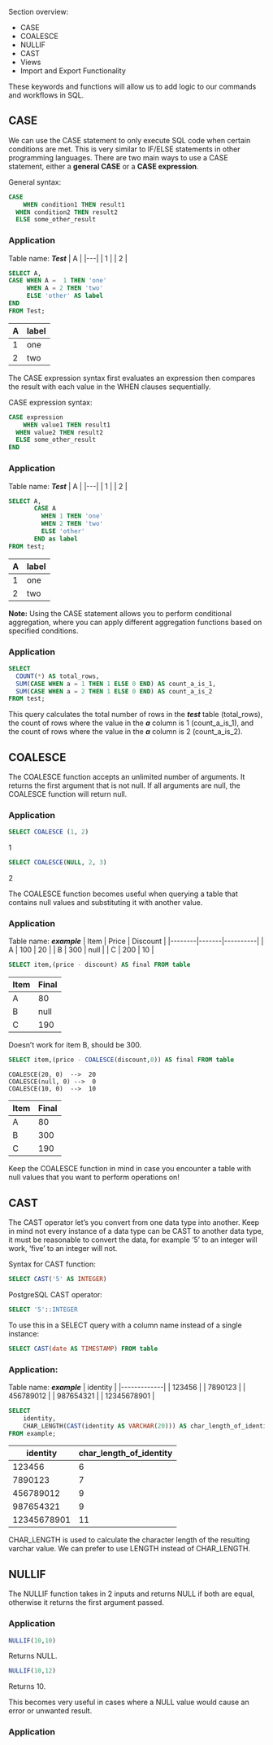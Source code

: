 Section overview:
* CASE
* COALESCE
* NULLIF
* CAST
* Views
* Import and Export Functionality

These keywords and functions will allow us to add logic to our commands and workflows in SQL.

## CASE
We can use the CASE statement to only execute SQL code when certain conditions are met. This is very similar to IF/ELSE statements in other programming languages. There are two main ways to use a CASE statement, either a **general CASE** or a **CASE expression**. 

General syntax:
```sql
CASE
	WHEN condition1 THEN result1
  WHEN condition2 THEN result2
  ELSE some_other_result
```

### Application
Table name: ***Test***
| A |
|---|
| 1 |
| 2 |

```sql
SELECT A, 
CASE WHEN A =  1 THEN 'one'
     WHEN A = 2 THEN 'two'
     ELSE 'other' AS label
END
FROM Test;
```
|  A  | label  |
| --- | ------ |
|  1  |  one   |
|  2  |  two   |

The CASE expression syntax first evaluates an expression then compares the result with each value in the WHEN clauses sequentially.

CASE expression syntax:
```sql
CASE expression
	WHEN value1 THEN result1
  WHEN value2 THEN result2
  ELSE some_other_result
END
```

### Application
Table name: ***Test***
| A |
|---|
| 1 |
| 2 |

```sql
SELECT A,
       CASE A
         WHEN 1 THEN 'one'
         WHEN 2 THEN 'two'
         ELSE 'other'
       END as label
FROM test;
```
|  A  | label  |
| --- | ------ |
|  1  |  one   |
|  2  |  two   |

**Note:** Using the CASE statement allows you to perform conditional aggregation, where you can apply different aggregation functions based on specified conditions.

### Application
```sql
SELECT 
  COUNT(*) AS total_rows,
  SUM(CASE WHEN a = 1 THEN 1 ELSE 0 END) AS count_a_is_1,
  SUM(CASE WHEN a = 2 THEN 1 ELSE 0 END) AS count_a_is_2
FROM test;
```
This query calculates the total number of rows in the ***test*** table (total_rows), the count of rows where the value in the ***a*** column is 1 (count_a_is_1), and the count of rows where the value in the ***a*** column is 2 (count_a_is_2).

## COALESCE
The COALESCE function accepts an unlimited number of arguments. It returns the first argument that is not null. If all arguments are null, the COALESCE function will return null.

### Application
```sql
SELECT COALESCE (1, 2)
```
1
```sql
SELECT COALESCE(NULL, 2, 3)
```
2

The COALESCE function becomes useful when querying a table that contains null values and substituting it with another value.

### Application
Table name: ***example*** 
| Item   | Price | Discount |
|--------|-------|----------|
| A      | 100   | 20       |
| B      | 300   | null     |
| C      | 200   | 10       |

```sql
SELECT item,(price - discount) AS final FROM table
```
| Item   | Final |
|--------|-------|
| A      | 80    |
| B      | null  |
| C      | 190   |

Doesn’t work for item B, should be 300.

```sql
SELECT item,(price - COALESCE(discount,0)) AS final FROM table
```
```
COALESCE(20, 0)  -->  20
COALESCE(null, 0) -->  0
COALESCE(10, 0)  -->  10
```
| Item   | Final |
|--------|-------|
| A      | 80    |
| B      | 300   |
| C      | 190   |

Keep the COALESCE function in mind in case you encounter a table with null values that you want to perform operations on!

## CAST
The CAST operator let’s you convert from one data type into another. Keep in mind not every instance of a data type can be CAST to another data type, it must be reasonable to convert the data, for example ‘5’ to an integer will work, ‘five’ to an integer will not.

Syntax for CAST function:
```sql
SELECT CAST('5' AS INTEGER)
```

PostgreSQL CAST operator:
```sql
SELECT '5'::INTEGER
```

To use this in a SELECT query with a column name instead of a single instance:
```sql
SELECT CAST(date AS TIMESTAMP) FROM table
```

### Application:
Table name: ***example***
| identity    |
|-------------|
| 123456      |
| 7890123     |
| 456789012   |
| 987654321   |
| 12345678901 |

```sql
SELECT 
    identity,
    CHAR_LENGTH(CAST(identity AS VARCHAR(20))) AS char_length_of_identity
FROM example;
```
| identity    | char_length_of_identity |
|-------------|-------------------------|
| 123456      | 6                       |
| 7890123     | 7                       |
| 456789012   | 9                       |
| 987654321   | 9                       |
| 12345678901 | 11                      |

CHAR_LENGTH is used to calculate the character length of the resulting varchar value. We can prefer to use LENGTH instead of CHAR_LENGTH.

## NULLIF
The NULLIF function takes in 2 inputs and returns NULL if both are equal, otherwise it returns the first argument passed.

### Application
```sql
NULLIF(10,10)
```
Returns NULL.

```sql
NULLIF(10,12)
```
Returns 10.

This becomes very useful in cases where a NULL value would cause an error or unwanted result.

### Application

